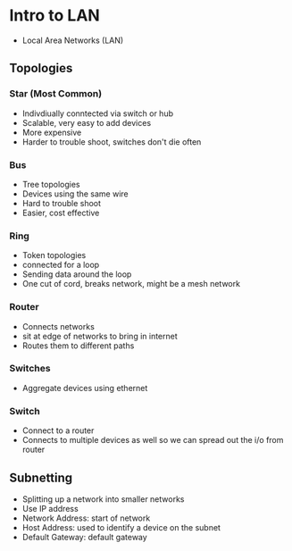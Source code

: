 # Intro to LAN
* Local Area Networks (LAN) 

## Topologies

### Star (Most Common)
* Indivdiually conntected via switch or hub
* Scalable, very easy to add devices
* More expensive
* Harder to trouble shoot, switches don't die often

### Bus 
* Tree topologies
* Devices using the same wire
* Hard to trouble shoot
* Easier, cost effective

### Ring
* Token topologies
* connected for a loop
* Sending data around the loop
* One cut of cord, breaks network, might be a mesh network

### Router
* Connects networks
* sit at edge of networks to bring in internet
* Routes them to different paths

### Switches
* Aggregate devices using ethernet

### Switch
* Connect to a router
* Connects to multiple devices as well so we can spread out the i/o from router

## Subnetting
* Splitting up a network into smaller networks
* Use IP address
* Network Address: start of network
* Host Address: used to identify a device on the subnet
* Default Gateway: default gateway
